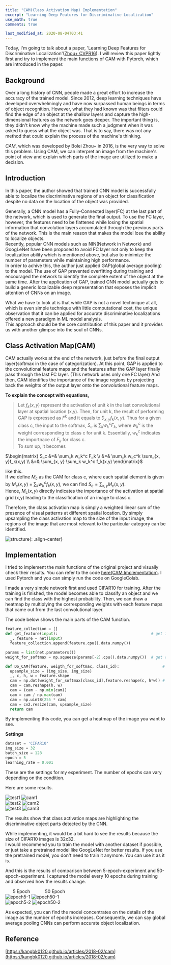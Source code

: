 ```yaml
---
title: "CAM(Class Activation Map) Implementation"
excerpt: "Learning Deep Features for Discriminative Localization"
use_math: true
comments: true

last_modified_at: 2020-08-04T03:41
---
```



Today, I'm going to talk about a paper, 'Learning Deep Features for Discriminative Localization'([Zhou+ CVPR16](https://arxiv.org/pdf/1512.04150.pdf)).
I will review this paper lightly first and try to implement the main functions of CAM with Pytorch, which are introduced in the paper.  
  
## Background

Over a long history of CNN, people made a great effort to increase the accuracy of the trained model. Since 2012, deep learning techniques have developed overwhelmingly 
and have now surpassed human beings in terms of object recognition.
However, what they had known was that filters could find the edge of an object at the shallow layers and capture the high-dimensional features as the network goes deeper.
The important thing is, they didn't know why the machine made such a judgment when it was asked to guess what the object was. 
That is to say, there was not any method that could explain the process of the machine's thinking.  
  
*CAM*, which was developed by Bolei Zhou+ in 2016, is the very way to solve this problem. 
Using CAM, we can interpret an image from the machine's point of view and explain which parts of the image are utilized to make a decision.

## Introduction

In this paper, the author showed that trained CNN model is successfully able to localize the discriminative regions of an object for classification despite no data on the location
of the object was provided.  

Generally, a CNN model has a Fully-Connected layer(FC) at the last part of the network, which is used to generate the final output. To use the FC layer, however, the features 
need to be flattened while losing the spatial information that convolution layers accumulated through the previous parts of the network.
This is the main reason that makes the model lose the ability to localize objects.  
Recently, popular CNN models such as NIN(Network in Network) and GoogLeNet have been proposed to avoid FC layer not only to keep the localization ability which is mentioned 
above, but also to minimize the number of parameters while maintaining high performance.  
In order to achive this, the author just applied GAP(global average pooling) to the model.
The use of GAP prevented overfitting during training and encouraged the network to identify the complete extent of the object at the same time.
After the application of GAP, trained CNN model actually gets to build a generic localizable deep representation that exposes the implicit attention of CNNs on an image.

What we have to look at is that while GAP is not a novel techinique at all, which is even simple technique with little computational cost, the unique observation that it can be
applied for accurate discriminative localizations offered a new paradigm in ML model analysis.  
This approach should be the core contribution of this paper and it provides us with another glimpse into the soul of CNNs.  

## Class Activation Map(CAM)

CAM actually works at the end of the network, just before the final output layer(softmax in the case of categorization).
At this point, GAP is applied to the convolutional feature maps and the features after the GAP layer finally pass through the last FC layer.
(This network uses only one FC layer)
And then, CAM identifies the importance of the image regions by projecting back the weights of the output layer onto the convolutional feature maps. 

**To explain the concept with equations,**  
>Let $f_k(x,y)$ represent the activation of unit k in the last convolutional layer at spatial location (x,y). Then, for unit k, the result of performing GAP is expressed
as $F^k$ and it equals to $\sum_{x, y}f_k(x,y)$. Thus for a given class c, the input to the softmax, $S_c$ is $\sum_k w_{k}^{c}F_k$, where $w_{k}^{c}$ is the weight 
corresponding to class c for unit k. Essentially, $w_{k}^{c}$ indicates the importnace of $F_k$ for class c.  
To sum up, it becomes
>
$\begin{matrix}
S_c &=& \sum_k w_k^c F_k \\
&=& \sum_k w_c^k \sum_{x, y}f_k(x,y) \\
&=& \sum_{x, y} \sum_k w_k^c f_k(x,y) 
\end{matrix}$
>
like this.  
If we define $M_c$ as the CAM for class c, where each spatial element is given by $M_c(x, y)$ = $\sum_k w_k^c f_k(x, y)$, we can find $S_c = \sum_{x, y} M_c(x, y)$.  
Hence, $M_c(x,y)$ directly indicates the importance of the activation at spatial grid (x,y) leading to the classification of an image to class c.

Therefore, the class activation map is simply a weighted linear sum of the presence of visual patterns at different spatial location. By simply upsampling the class activation map 
to the size of the input image, the regions of the image that are most relevant to the particular category can be identified.

![structure](https://github.com/froggydisk/froggydisk.github.io/blob/master/assets/images/CAM%20structure.png?raw=true){: .align-center}

## Implementation

I tried to implement the main functions of the original project and visually check their results.
You can refer to the code [here(CAM Implementation)](https://github.com/froggydisk/CAM).
I used Pytorch and you can simply run the code on GoogleColab. 

I made a very simple network first and used CIFAR10 for training.
After the training is finished, the model becomes able to classify an object and we can find the class with the highest probability.
Then, we can draw a heatmap by multiplying the corresponding weights with each feature maps that came out from the last convolutional layer.  

The code below shows the main parts of the CAM function.

```python
feature_collection = [] 
def get_feature(input):                                         # get features from the input
  _, feature = net(input)
  feature_collection.append(feature.cpu().data.numpy())

params = list(net.parameters())
weight_for_softmax = np.squeeze(params[-2].cpu().data.numpy())  # get weights from the final layer

def Do_CAM(feature, weigth_for_softmax, class_id):                   # draw a heatmap
  upsample_size = (img_size, img_size)
  _, c, h, w = feature.shape
  cam = np.dot(weight_for_softmax[class_id],feature.reshape(c, h*w)) # (weights) x (feature maps)  
  cam = cam.reshape(h, w)
  cam = (cam - np.min(cam)) 
  cam = cam / np.max(cam)
  cam = np.uint8(255 * cam)
  cam = cv2.resize(cam, upsample_size)
  return cam
```
By implementing this code, you can get a heatmap of the image you want to see. 

**Settings**
```python
dataset = 'CIFAR10'
img_size = 32
batch_size = 128
epoch = 5
learning_rate = 0.001
```
These are the settings for my experiment. The number of epochs can vary depending on the condition.

Here are some results.  

![test1](https://github.com/froggydisk/froggydisk.github.io/blob/master/assets/images/bird1.jpg?raw=true) ![cam1](https://github.com/froggydisk/froggydisk.github.io/blob/master/assets/images/bird5.png?raw=true)  
![test2](https://github.com/froggydisk/froggydisk.github.io/blob/master/assets/images/horse1.jpg?raw=true) ![cam2](https://github.com/froggydisk/froggydisk.github.io/blob/master/assets/images/horse5-1.png?raw=true)  
![test3](https://github.com/froggydisk/froggydisk.github.io/blob/master/assets/images/ship1.jpeg?raw=true) ![cam3](https://github.com/froggydisk/froggydisk.github.io/blob/master/assets/images/ship40.png?raw=true)  

The results show that class activation maps are highlighting the discriminative object parts detected by the CNN.

While implementing, it would be a bit hard to see the results because the size of CIFAR10 images is 32x32.  
I would recommend you to train the model with another dataset if possible, or just take a pretrained model like GoogLeNet for better results.
If you use the pretrained model, you don't need to train it anymore. You can use it as it is.

And this is the results of comparison between 5-epoch-experiment and 50-epoch-experiment.
I captured the model every 10 epochs during training and observed how the results change. 

&nbsp;&nbsp;&nbsp;&nbsp;&nbsp; 5 Epoch &nbsp;&nbsp;&nbsp;&nbsp;&nbsp;&nbsp;&nbsp;&nbsp;&nbsp;&nbsp;&nbsp;50 Epoch  
![epoch5-1](https://github.com/froggydisk/froggydisk.github.io/blob/master/assets/images/dog5-1.png?raw=true "5 epochs") ![epoch50-1](https://github.com/froggydisk/froggydisk.github.io/blob/master/assets/images/dog50-1.png?raw=true "50 epochs")  
![epoch5-2](https://github.com/froggydisk/froggydisk.github.io/blob/master/assets/images/dog5-2.png?raw=true "5 epochs") ![epoch50-2](https://github.com/froggydisk/froggydisk.github.io/blob/master/assets/images/dog50-2.png?raw=true "50 epochs")

As expected, you can find the model concentrates on the details of the image as the number of epochs increases.
Consequently, we can say global average pooling CNNs can perform accurate object localization.

## Reference

[https://kangbk0120.github.io/articles/2018-02/cam](https://kangbk0120.github.io/articles/2018-02/cam)